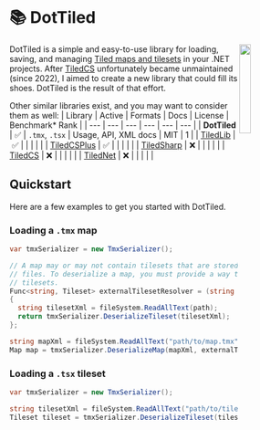 # 📚 DotTiled

<img src="https://www.mapeditor.org/img/tiled-logo-white.png" align="right" width="20%"/>

DotTiled is a simple and easy-to-use library for loading, saving, and managing [Tiled maps and tilesets](https://mapeditor.org) in your .NET projects. After [TiledCS](https://github.com/TheBoneJarmer/TiledCS) unfortunately became unmaintained (since 2022), I aimed to create a new library that could fill its shoes. DotTiled is the result of that effort.

Other similar libraries exist, and you may want to consider them as well:
| Library | Active | Formats | Docs | License | Benchmark* Rank |
| --- | --- | --- | --- | --- | --- |
| **DotTiled** | ✅ | `.tmx`, `.tsx` | Usage, API, XML docs | MIT | 1 |
| [TiledLib](https://github.com/Ragath/TiledLib.Net) | ✅ | | | | |
| [TiledCSPlus](https://github.com/nolemretaWxd/TiledCSPlus) | ✅ | | | | |
| [TiledSharp](https://github.com/marshallward/TiledSharp) | ❌ | | | | |
| [TiledCS](https://github.com/TheBoneJarmer/TiledCS) | ❌ | | | | |
| [TiledNet](https://github.com/napen123/Tiled.Net) | ❌ | | | | |

## Quickstart

Here are a few examples to get you started with DotTiled.

### Loading a `.tmx` map 

```csharp
var tmxSerializer = new TmxSerializer();

// A map may or may not contain tilesets that are stored in external
// files. To deserialize a map, you must provide a way to resolve such
// tilesets.
Func<string, Tileset> externalTilesetResolver = (string path) => 
{
  string tilesetXml = fileSystem.ReadAllText(path);
  return tmxSerializer.DeserializeTileset(tilesetXml);
};

string mapXml = fileSystem.ReadAllText("path/to/map.tmx");
Map map = tmxSerializer.DeserializeMap(mapXml, externalTilesetResolver);
```

### Loading a `.tsx` tileset

```csharp
var tmxSerializer = new TmxSerializer();

string tilesetXml = fileSystem.ReadAllText("path/to/tileset.tsx");
Tileset tileset = tmxSerializer.DeserializeTileset(tilesetXml);
```